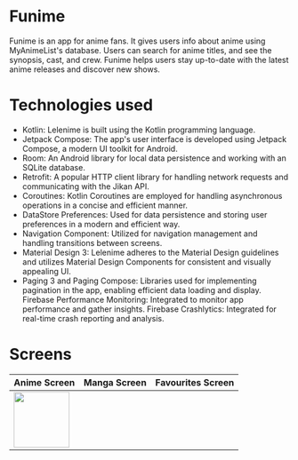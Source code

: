 
# Funime
Funime is an app for anime fans. It gives users info about anime using MyAnimeList's database. Users can search for anime titles, and see the synopsis, cast, and crew. Funime helps users stay up-to-date with the latest anime releases and discover new shows.

# Technologies used
* Kotlin: Lelenime is built using the Kotlin programming language.
* Jetpack Compose: The app's user interface is developed using Jetpack Compose, a modern UI toolkit for Android.
* Room: An Android library for local data persistence and working with an SQLite database.
* Retrofit: A popular HTTP client library for handling network requests and communicating with the Jikan API.
* Coroutines: Kotlin Coroutines are employed for handling asynchronous operations in a concise and efficient manner.
* DataStore Preferences: Used for data persistence and storing user preferences in a modern and efficient way.
* Navigation Component: Utilized for navigation management and handling transitions between screens.
* Material Design 3: Lelenime adheres to the Material Design guidelines and utilizes Material Design Components for consistent and visually appealing UI.
* Paging 3 and Paging Compose: Libraries used for implementing pagination in the app, enabling efficient data loading and display.
Firebase Performance Monitoring: Integrated to monitor app performance and gather insights.
Firebase Crashlytics: Integrated for real-time crash reporting and analysis.

# Screens

| Anime Screen | Manga Screen | Favourites Screen |
| ------------ | ------------ | ----------------- |
|<img src="https://github.com/prasannakumarboddeda02/Funime/assets/112362123/1c3c4b0e-2037-4739-a5a7-d711fed79cd3" height="100">|

